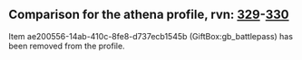 ## Comparison for the athena profile, rvn: [329](https://github.com/PRO100KatYT/FortniteProfileRevisions/tree/main/profiles/athena/329%20athena.json)-[330](https://github.com/PRO100KatYT/FortniteProfileRevisions/tree/main/profiles/athena/330%20athena.json)

Item ae200556-14ab-410c-8fe8-d737ecb1545b (GiftBox:gb_battlepass) has been removed from the profile.
<br><br>
